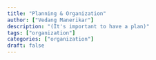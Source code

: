 ```yaml
---
title: "Planning & Organization"
author: ["Vedang Manerikar"]
description: "(It's important to have a plan)"
tags: ["organization"]
categories: ["organization"]
draft: false
---
```

